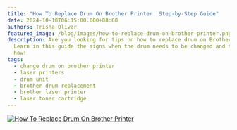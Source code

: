 ```yaml
---
title: "How To Replace Drum On Brother Printer: Step-by-Step Guide"
date: 2024-10-18T06:15:00.000+08:00
authors: Trisha Olivar
featured_image: /blog/images/how-to-replace-drum-on-brother-printer.png
description: Are you looking for tips on how to replace drum on Brother printer?
  Learn in this guide the signs when the drum needs to be changed and the steps
  how!
tags:
  - change drum on brother printer
  - laser printers
  - drum unit
  - brother drum replacement
  - brother laser printer
  - laser toner cartridge
---
```

[![How To Replace Drum On Brother Printer](/blog/images/how-to-replace-drum-on-brother-printer.png "How To Replace Drum On Brother Printer: Step-by-Step Guide")](/blog/images/how-to-replace-drum-on-brother-printer.png)



[](https://www.brother.co.uk/support/answers/difference-between-toner-cartridge-and-drum)
